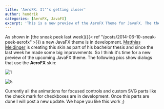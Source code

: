 ```yaml
---
title: 'AeroFX: It''s getting closer'
author: hendrik
categories: [AeroFX, JavaFX]
excerpt: 'This is a new preview of the AeroFX Theme for JavaFX. The theme creates a native look and feel for JavaFX applications on Windows.'
---
```

As shown in [the sneak peek last week]({{< ref "/posts/2014-06-10-sneak-peek-aerofx" >}}) a new JavaFX theme is in development. [Matthias Meidinger](http://sigpwr.de) is creating this skin as part of his bachelor thesis and since the last week he made some big improvements. So I think it's time for a new preview of the upcoming JavaFX theme. The following pics show dialogs that use the __AeroFX__ skin:

![1](/posts/guigarage-legacy/j1.jpg)

![5](/posts/guigarage-legacy/j5.jpg)

Currently all the animations for focused controls and custom SVG parts like the check mark for checkboxes are in development. Once this parts are done I will post a new update. We hope you like this work ;)
